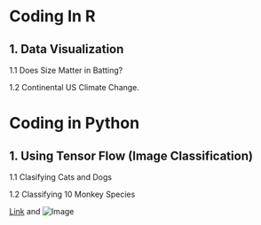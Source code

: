 

# Coding In R

## 1. Data Visualization

1.1 Does Size Matter in Batting?

1.2 Continental US Climate Change.

# Coding in Python

## 1. Using Tensor Flow (Image Classification)

1.1 Clasifying Cats and Dogs

1.2 Classifying 10 Monkey Species


[Link](url) and ![Image](src)
```

